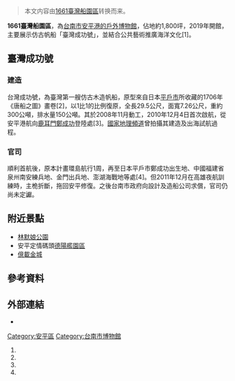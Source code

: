 > 本文内容由[1661臺灣船園區](https://zh.wikipedia.org/wiki/1661臺灣船園區)转换而来。


**1661臺灣船園區**，為[台南市](https://zh.wikipedia.org/wiki/臺南市 "wikilink")[安平港的戶外博物館](https://zh.wikipedia.org/wiki/安平港 "wikilink")，佔地約1,800坪，2019年開館，主要展示仿古帆船「臺灣成功號」，並結合公共藝術推廣海洋文化\[1\]。

## 臺灣成功號

### 建造

台灣成功號，為臺灣第一艘仿古木造帆船，原型來自日本[平戶市](../Page/平戶市.md "wikilink")所收藏的1706年《唐船之圖》畫卷\[2\]，以1比1的比例復原，全長29.5公尺，面寬7.26公尺，重約300公噸，排水量150公噸。其於2008年11月動工，2010年12月4日首次啟航，從安平港航向[鹿耳門](../Page/鹿耳門.md "wikilink")[鄭成功](../Page/鄭成功.md "wikilink")登陸處\[3\]。[國家地理頻道](../Page/國家地理頻道.md "wikilink")曾拍攝其建造及出海試航過程。

### 官司

順利首航後，原本計畫環島航行1周，再至日本平戶市鄭成功出生地、中國福建省泉州南安練兵地、金門出兵地、澎湖海戰地等處\[4\]。但2011年12月在高雄夜航訓練時，主桅折斷，拖回安平修復。之後台南市政府向設計及造船公司求償，官司仍尚未定讞。

## 附近景點

  - [林默娘公園](https://zh.wikipedia.org/wiki/林默娘公園 "wikilink")
  - 安平定情碼頭[德陽艦園區](../Page/德陽號驅逐艦.md "wikilink")
  - [億載金城](https://zh.wikipedia.org/wiki/二鯤鯓砲臺 "wikilink")

## 參考資料

<references />

## 外部連結

  -
[Category:安平區](https://zh.wikipedia.org/wiki/Category:安平區 "wikilink") [Category:台南市博物館](https://zh.wikipedia.org/wiki/Category:台南市博物館 "wikilink")

1.
2.
3.
4.